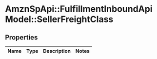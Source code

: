 # AmznSpApi::FulfillmentInboundApiModel::SellerFreightClass

## Properties
Name | Type | Description | Notes
------------ | ------------- | ------------- | -------------

